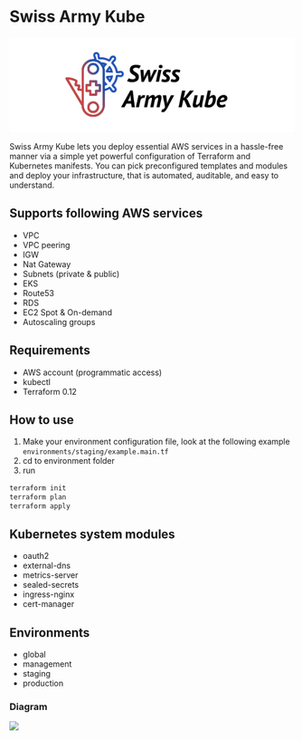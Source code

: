 # Swiss Army Kube

![](https://raw.githubusercontent.com/provectus/swiss-army-kube/749c8bc2ddb0fb16e394dbc0b46e46f753ecb9db/logo.png?token=AC2LBA4XETSMFM64IMX2H3S5P74GC)

Swiss Army Kube lets you deploy essential AWS services in a hassle-free manner via a simple yet powerful configuration of Terraform and Kubernetes manifests. You can pick preconfigured templates and modules and deploy your infrastructure, that is automated, auditable, and easy to understand.

## Supports following AWS services
- VPC
- VPC peering
- IGW
- Nat Gateway
- Subnets (private & public)
- EKS
- Route53
- RDS
- EC2 Spot & On-demand
- Autoscaling groups

## Requirements
- AWS account (programmatic access)
- kubectl
- Terraform 0.12

## How to use
1. Make your environment configuration file, look at the following example `environments/staging/example.main.tf`
2. cd to environment folder
3. run
```
terraform init
terraform plan
terraform apply
 ``` 

## Kubernetes system modules
- oauth2
- external-dns
- metrics-server
- sealed-secrets
- ingress-nginx
- cert-manager

## Environments
- global
- management
- staging
- production

### Diagram

![](https://raw.githubusercontent.com/provectus/swiss-army-kube/sergey/terraform12/terraform12/SwissArmyKube.jpg?token=AAMOWAVR3HPHFWAJA4XYTSC5P77J4)
